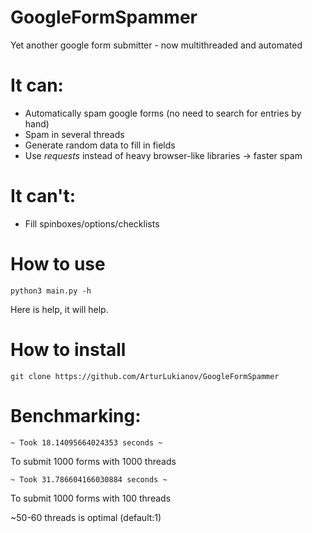# GoogleFormSpammer
Yet another google form submitter - now multithreaded and automated

# It can:
- Automatically spam google forms (no need to search for entries by hand)
- Spam in several threads
- Generate random data to fill in fields
- Use _requests_ instead of heavy browser-like libraries -> faster spam

# It can't:
- Fill spinboxes/options/checklists

# How to use
```
python3 main.py -h
```
Here is help, it will help.

# How to install
```
git clone https://github.com/ArturLukianov/GoogleFormSpammer
```
# Benchmarking:
```
~ Took 18.14095664024353 seconds ~
```
To submit 1000 forms with 1000 threads

```
~ Took 31.786604166030884 seconds ~
```

To submit 1000 forms with 100 threads

~50-60 threads is optimal (default:1)
